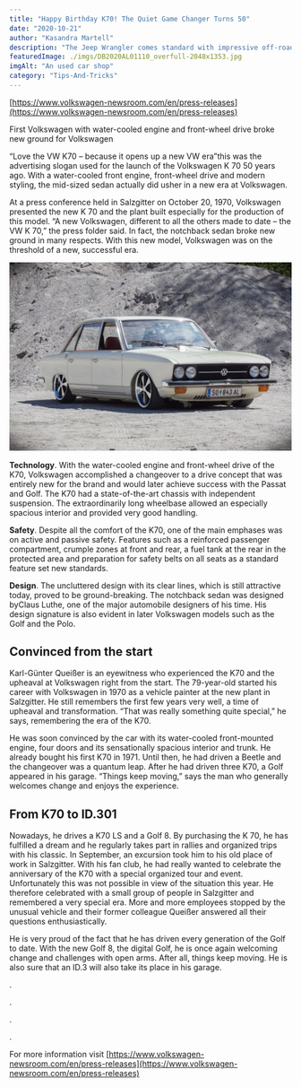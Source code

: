 ```yaml
---
title: "Happy Birthday K70! The Quiet Game Changer Turns 50"
date: "2020-10-21"
author: "Kasandra Martell"
description: "The Jeep Wrangler comes standard with impressive off-road capability, but the 2021 Jeep Wrangler Rubicon pushes the envelope even further. Offered with exclusive technology and advanced systems, the Wrangler Rubicon is designed to tackle the most challenging environments."
featuredImage: ./imgs/DB2020AL01110_overfull-2048x1353.jpg
imgAlt: "An used car shop"
category: "Tips-And-Tricks"
---
```


<!-- ![Markdown Logo](./imgs/DB2020AL01110_overfull-2048x1353.jpg) -->

[https://www.volkswagen-newsroom.com/en/press-releases](https://www.volkswagen-newsroom.com/en/press-releases)

First Volkswagen with water-cooled engine and front-wheel drive broke new ground for Volkswagen

“Love the VW K70 – because it opens up a new VW era”this was the advertising slogan used for the launch of the Volkswagen K 70 50 years ago. With a water-cooled front engine, front-wheel drive and modern styling, the mid-sized sedan actually did usher in a new era at Volkswagen.

At a press conference held in Salzgitter on October 20, 1970, Volkswagen presented the new K 70 and the plant built especially for the production of this model. “A new Volkswagen, different to all the others made to date – the VW K 70,” the press folder said. In fact, the notchback sedan broke new ground in many respects. With this new model, Volkswagen was on the threshold of a new, successful era.

![Markdown Logo](./imgs/02e3778e8d55f3f302d28f8d5068beff.jpg)

**Technology**. With the water-cooled engine and front-wheel drive of the K70, Volkswagen accomplished a changeover to a drive concept that was entirely new for the brand and would later achieve success with the Passat and Golf. The K70 had a state-of-the-art chassis with independent suspension. The extraordinarily long wheelbase allowed an especially spacious interior and provided very good handling.

**Safety**. Despite all the comfort of the K70, one of the main emphases was on active and passive safety. Features such as a reinforced passenger compartment, crumple zones at front and rear, a fuel tank at the rear in the protected area and preparation for safety belts on all seats as a standard feature set new standards.

**Design**. The uncluttered design with its clear lines, which is still attractive today, proved to be ground-breaking. The notchback sedan was designed byClaus Luthe, one of the major automobile designers of his time. His design signature is also evident in later Volkswagen models such as the Golf and the Polo.

## Convinced from the start

Karl-Günter Queißer is an eyewitness who experienced the K70 and the upheaval at Volkswagen right from the start. The 79-year-old started his career with Volkswagen in 1970 as a vehicle painter at the new plant in Salzgitter. He still remembers the first few years very well, a time of upheaval and transformation. “That was really something quite special,” he says, remembering the era of the K70.

He was soon convinced by the car with its water-cooled front-mounted engine, four doors and its sensationally spacious interior and trunk. He already bought his first K70 in 1971. Until then, he had driven a Beetle and the changeover was a quantum leap. After he had driven three K70, a Golf appeared in his garage. “Things keep moving,” says the man who generally welcomes change and enjoys the experience.

## From K70 to ID.301

Nowadays, he drives a K70 LS and a Golf 8. By purchasing the K 70, he has fulfilled a dream and he regularly takes part in rallies and organized trips with his classic. In September, an excursion took him to his old place of work in Salzgitter. With his fan club, he had really wanted to celebrate the anniversary of the K70 with a special organized tour and event. Unfortunately this was not possible in view of the situation this year. He therefore celebrated with a small group of people in Salzgitter and remembered a very special era. More and more employees stopped by the unusual vehicle and their former colleague Queißer answered all their questions enthusiastically.

He is very proud of the fact that he has driven every generation of the Golf to date. With the new Golf 8, the digital Golf, he is once again welcoming change and challenges with open arms. After all, things keep moving. He is also sure that an ID.3 will also take its place in his garage.

.

.

.

.

For more information visit [https://www.volkswagen-newsroom.com/en/press-releases](https://www.volkswagen-newsroom.com/en/press-releases)

